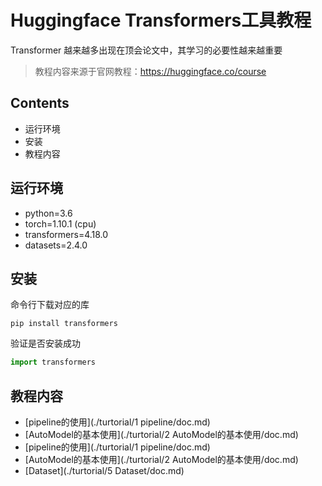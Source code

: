 # Huggingface Transformers工具教程

Transformer 越来越多出现在顶会论文中，其学习的必要性越来越重要

> 教程内容来源于官网教程：https://huggingface.co/course

## Contents

- 运行环境
- 安装
- 教程内容

## 运行环境

- python=3.6
- torch=1.10.1 (cpu)
- transformers=4.18.0
- datasets=2.4.0

## 安装

命令行下载对应的库

```terminal
pip install transformers
```

验证是否安装成功

```python
import transformers
```

## 教程内容
- [pipeline的使用](./turtorial/1 pipeline/doc.md)
- [AutoModel的基本使用](./turtorial/2 AutoModel的基本使用/doc.md)
- [pipeline的使用](./turtorial/1 pipeline/doc.md)
- [AutoModel的基本使用](./turtorial/2 AutoModel的基本使用/doc.md)
- [Dataset](./turtorial/5 Dataset/doc.md)

